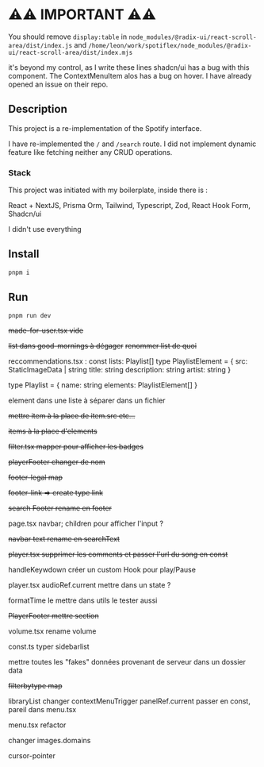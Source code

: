 # ⚠️⚠️ IMPORTANT ⚠️⚠️ 

You should remove ```display:table``` in ```node_modules/@radix-ui/react-scroll-area/dist/index.js``` and ```/home/leon/work/spotiflex/node_modules/@radix-ui/react-scroll-area/dist/index.mjs```

it's beyond my control, as I write these lines shadcn/ui has a bug with this component. The ContextMenuItem alos has a bug on hover. I have already opened an issue on their repo. 



## Description

This project is a re-implementation of the Spotify interface.

I have re-implemented the `/` and `/search` route. I did not implement dynamic feature like fetching neither any CRUD operations.

### Stack

This project was initiated with my boilerplate, inside there is :

React + NextJS, 
Prisma Orm,
Tailwind,
Typescript,
Zod,
React Hook Form,
Shadcn/ui

I didn't use everything


## Install

```bash
pnpm i
```

## Run

```bash
pnpm run dev
```


~~made-for-user.tsx vide~~

~~list dans good-mornings à dégager~~
    ~~renommer list de quoi~~

reccommendations.tsx :
const lists: Playlist[]
type PlaylistElement = {
  src: StaticImageData | string
  title: string
  description: string
  artist: string
}

type Playlist = {
  name: string
  elements: PlaylistElement[]
}

element dans une liste à séparer dans un fichier

~~mettre item à la place de item.src etc...~~

~~items à la place d'elements~~

~~filter.tsx mapper pour afficher les badges~~

~~playerFooter changer de nom~~

~~footer-legal map~~

~~footer-link => create type link~~

~~search Footer rename en footer~~

page.tsx navbar; children pour afficher l'input ?

~~navbar text rename en searchText~~

~~player.tsx supprimer les comments et passer l'url du song en const~~

handleKeywdown créer un custom Hook pour play/Pause

player.tsx audioRef.current mettre dans un state ?


formatTime le mettre dans utils
    le tester aussi

~~PlayerFooter mettre section~~

volume.tsx rename volume 

const.ts typer sidebarlist

mettre toutes les "fakes" données provenant de serveur dans un dossier data

~~filterbytype map~~

libraryList changer contextMenuTrigger
panelRef.current passer en const, pareil dans menu.tsx


menu.tsx refactor


changer images.domains

cursor-pointer